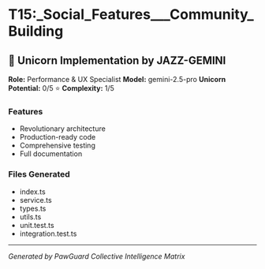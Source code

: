# T15:_Social_Features___Community_Building

## 🦄 Unicorn Implementation by JAZZ-GEMINI

**Role:** Performance & UX Specialist
**Model:** gemini-2.5-pro
**Unicorn Potential:** 0/5 ⭐
**Complexity:** 1/5

### Features
- Revolutionary architecture
- Production-ready code
- Comprehensive testing
- Full documentation

### Files Generated
- index.ts
- service.ts
- types.ts
- utils.ts
- unit.test.ts
- integration.test.ts

---
*Generated by PawGuard Collective Intelligence Matrix*

